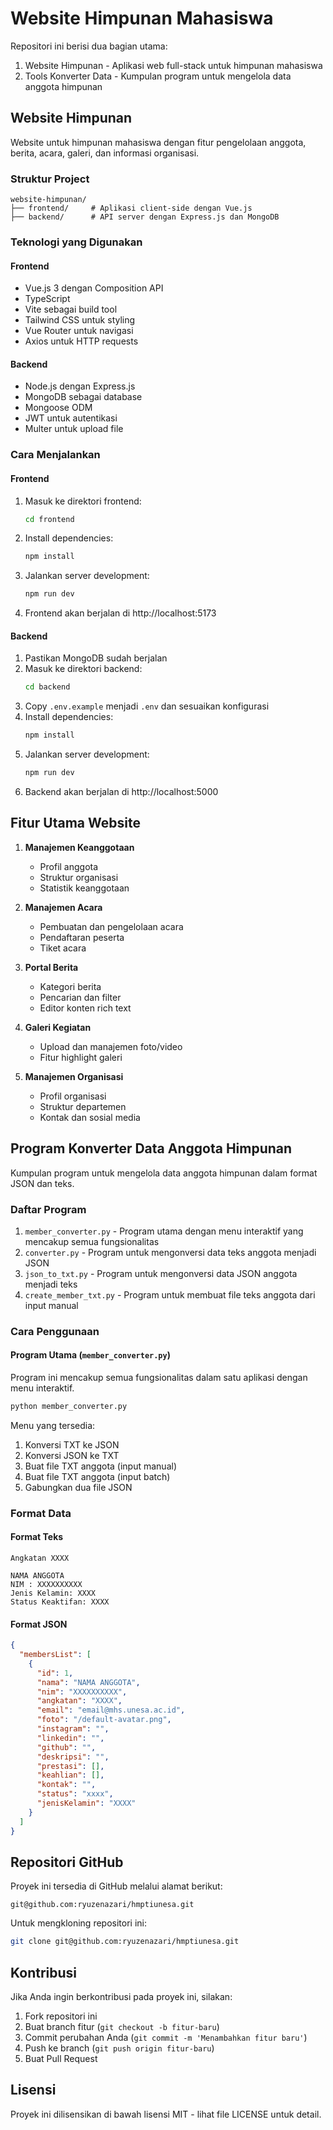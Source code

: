 # Website Himpunan Mahasiswa

Repositori ini berisi dua bagian utama:
1. Website Himpunan - Aplikasi web full-stack untuk himpunan mahasiswa
2. Tools Konverter Data - Kumpulan program untuk mengelola data anggota himpunan

## Website Himpunan

Website untuk himpunan mahasiswa dengan fitur pengelolaan anggota, berita, acara, galeri, dan informasi organisasi.

### Struktur Project

```
website-himpunan/
├── frontend/     # Aplikasi client-side dengan Vue.js
├── backend/      # API server dengan Express.js dan MongoDB
```

### Teknologi yang Digunakan

#### Frontend
- Vue.js 3 dengan Composition API
- TypeScript
- Vite sebagai build tool
- Tailwind CSS untuk styling
- Vue Router untuk navigasi
- Axios untuk HTTP requests

#### Backend
- Node.js dengan Express.js
- MongoDB sebagai database
- Mongoose ODM
- JWT untuk autentikasi
- Multer untuk upload file

### Cara Menjalankan

#### Frontend
1. Masuk ke direktori frontend:
   ```bash
   cd frontend
   ```
2. Install dependencies:
   ```bash
   npm install
   ```
3. Jalankan server development:
   ```bash
   npm run dev
   ```
4. Frontend akan berjalan di http://localhost:5173

#### Backend
1. Pastikan MongoDB sudah berjalan
2. Masuk ke direktori backend:
   ```bash
   cd backend
   ```
3. Copy `.env.example` menjadi `.env` dan sesuaikan konfigurasi
4. Install dependencies:
   ```bash
   npm install
   ```
5. Jalankan server development:
   ```bash
   npm run dev
   ```
6. Backend akan berjalan di http://localhost:5000

## Fitur Utama Website

1. **Manajemen Keanggotaan**
   - Profil anggota
   - Struktur organisasi
   - Statistik keanggotaan

2. **Manajemen Acara**
   - Pembuatan dan pengelolaan acara
   - Pendaftaran peserta
   - Tiket acara

3. **Portal Berita**
   - Kategori berita
   - Pencarian dan filter
   - Editor konten rich text

4. **Galeri Kegiatan**
   - Upload dan manajemen foto/video
   - Fitur highlight galeri

5. **Manajemen Organisasi**
   - Profil organisasi
   - Struktur departemen
   - Kontak dan sosial media

## Program Konverter Data Anggota Himpunan

Kumpulan program untuk mengelola data anggota himpunan dalam format JSON dan teks.

### Daftar Program

1. `member_converter.py` - Program utama dengan menu interaktif yang mencakup semua fungsionalitas
2. `converter.py` - Program untuk mengonversi data teks anggota menjadi JSON
3. `json_to_txt.py` - Program untuk mengonversi data JSON anggota menjadi teks
4. `create_member_txt.py` - Program untuk membuat file teks anggota dari input manual

### Cara Penggunaan

#### Program Utama (`member_converter.py`)

Program ini mencakup semua fungsionalitas dalam satu aplikasi dengan menu interaktif.

```bash
python member_converter.py
```

Menu yang tersedia:
1. Konversi TXT ke JSON
2. Konversi JSON ke TXT  
3. Buat file TXT anggota (input manual)
4. Buat file TXT anggota (input batch)
5. Gabungkan dua file JSON

### Format Data

#### Format Teks
```
Angkatan XXXX

NAMA ANGGOTA
NIM : XXXXXXXXXX
Jenis Kelamin: XXXX
Status Keaktifan: XXXX
```

#### Format JSON
```json
{
  "membersList": [
    {
      "id": 1,
      "nama": "NAMA ANGGOTA",
      "nim": "XXXXXXXXXX",
      "angkatan": "XXXX",
      "email": "email@mhs.unesa.ac.id",
      "foto": "/default-avatar.png",
      "instagram": "",
      "linkedin": "",
      "github": "",
      "deskripsi": "",
      "prestasi": [],
      "keahlian": [],
      "kontak": "",
      "status": "xxxx",
      "jenisKelamin": "XXXX"
    }
  ]
}
```

## Repositori GitHub

Proyek ini tersedia di GitHub melalui alamat berikut:
```
git@github.com:ryuzenazari/hmptiunesa.git
```

Untuk mengkloning repositori ini:
```bash
git clone git@github.com:ryuzenazari/hmptiunesa.git
```

## Kontribusi

Jika Anda ingin berkontribusi pada proyek ini, silakan:
1. Fork repositori ini
2. Buat branch fitur (`git checkout -b fitur-baru`)
3. Commit perubahan Anda (`git commit -m 'Menambahkan fitur baru'`)
4. Push ke branch (`git push origin fitur-baru`)
5. Buat Pull Request

## Lisensi

Proyek ini dilisensikan di bawah lisensi MIT - lihat file LICENSE untuk detail.
